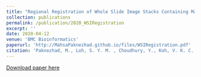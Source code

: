 ```yaml
---
title: "Regional Registration of Whole Slide Image Stacks Containing Major Histological Artefacts"
collection: publications
permalink: /publication/2020_WSIRegistration
excerpt: ''
date: 2020-04-12
venue: 'BMC Bioinformatics'
paperurl: 'http://MahsaPaknezhad.github.io/files/WSIRegistration.pdf'
citation: 'Paknezhad, M., Loh, S. Y. M. , Choudhury, Y., Koh, V. K. C., Yong, T. T. K., Tan, H . S.: Regional Registration of Whole Slide Image Stacks Containing Major Histological Artefacts, <i>BMC Bioinformatics<i>, 21 (1), 1-20 (2020).'
---
```


[Download paper here](http://MahsaPaknezhad.github.io/files/WSIRegistration.pdf)


